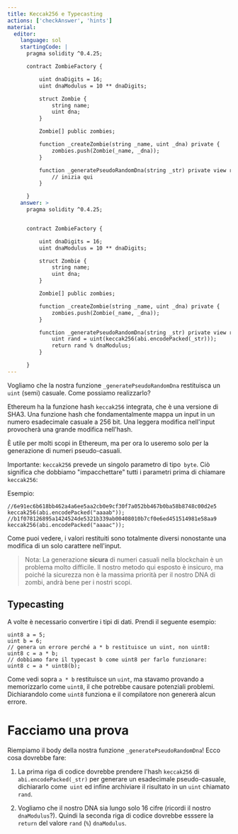 ```yaml
---
title: Keccak256 e Typecasting
actions: ['checkAnswer', 'hints']
material:
  editor:
    language: sol
    startingCode: |
      pragma solidity ^0.4.25;

      contract ZombieFactory {

          uint dnaDigits = 16;
          uint dnaModulus = 10 ** dnaDigits;

          struct Zombie {
              string name;
              uint dna;
          }

          Zombie[] public zombies;

          function _createZombie(string _name, uint _dna) private {
              zombies.push(Zombie(_name, _dna));
          } 

          function _generatePseudoRandomDna(string _str) private view returns (uint) {
              // inizia qui
          }

      }
    answer: >
      pragma solidity ^0.4.25;


      contract ZombieFactory {

          uint dnaDigits = 16;
          uint dnaModulus = 10 ** dnaDigits;

          struct Zombie {
              string name;
              uint dna;
          }

          Zombie[] public zombies;

          function _createZombie(string _name, uint _dna) private {
              zombies.push(Zombie(_name, _dna));
          } 

          function _generatePseudoRandomDna(string _str) private view returns (uint) {
              uint rand = uint(keccak256(abi.encodePacked(_str)));
              return rand % dnaModulus;
          }

      }
---
```


Vogliamo che la nostra funzione `_generatePseudoRandomDna` restituisca un `uint` (semi) casuale. Come possiamo realizzarlo?

Ethereum ha la funzione hash `keccak256` integrata, che è una versione di SHA3. Una funzione hash che fondamentalmente mappa un input in un numero esadecimale casuale a 256 bit. Una leggera modifica nell'input provocherà una grande modifica nell'hash.

È utile per molti scopi in Ethereum, ma per ora lo useremo solo per la generazione di numeri pseudo-casuali.


Importante: `keccak256` prevede un singolo parametro di tipo` byte`. Ciò significa che dobbiamo "impacchettare" tutti i parametri prima di chiamare `keccak256`:

Esempio:

```
//6e91ec6b618bb462a4a6ee5aa2cb0e9cf30f7a052bb467b0ba58b8748c00d2e5
keccak256(abi.encodePacked("aaaab"));
//b1f078126895a1424524de5321b339ab00408010b7cf0e6ed451514981e58aa9
keccak256(abi.encodePacked("aaaac"));
```

Come puoi vedere, i valori restituiti sono totalmente diversi nonostante una modifica di un solo carattere nell'input.

> Nota: La generazione **sicura** di numeri casuali nella blockchain è un problema molto difficile. Il nostro metodo qui esposto è insicuro, ma poiché la sicurezza non è la massima priorità per il nostro DNA di zombi, andrà bene per i nostri scopi.

## Typecasting

A volte è necessario convertire i tipi di dati. Prendi il seguente esempio:

```
uint8 a = 5;
uint b = 6;
// genera un errore perché a * b restituisce un uint, non uint8:
uint8 c = a * b; 
// dobbiamo fare il typecast b come uint8 per farlo funzionare:
uint8 c = a * uint8(b); 
```

Come vedi sopra `a * b` restituisce un `uint`, ma stavamo provando a memorizzarlo come `uint8`, il che potrebbe causare potenziali problemi. Dichiarandolo come `uint8` funziona e il compilatore non genererà alcun errore.

# Facciamo una prova

Riempiamo il body della nostra funzione `_generatePseudoRandomDna`! Ecco cosa dovrebbe fare:

1. La prima riga di codice dovrebbe prendere l'hash `keccak256` di `abi.encodePacked(_str)` per generare un esadecimale pseudo-casuale, dichiararlo come` uint` ed infine archiviare il risultato in un `uint` chiamato `rand`.

2. Vogliamo che il nostro DNA sia lungo solo 16 cifre (ricordi il nostro `dnaModulus`?). Quindi la seconda riga di codice dovrebbe esssere la `return` del valore `rand` (`%`) `dnaModulus`.
